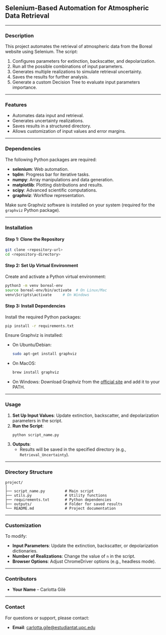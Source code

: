 ## **Selenium-Based Automation for Atmospheric Data Retrieval**

---

### **Description**
This project automates the retrieval of atmospheric data from the Boreal website using Selenium. The script:
1. Configures parameters for extinction, backscatter, and depolarization.
2. Run all the possible combinations of input parameters.
3. Generates multiple realizations to simulate retrieval uncertainty.
4. Saves the results for further analysis.
5. Generate a custom Decision Tree to evaluate input parameters importance.

---

### **Features**
- Automates data input and retrieval.
- Generates uncertainty realizations.
- Saves results in a structured directory.
- Allows customization of input values and error margins.

---

### **Dependencies**
The following Python packages are required:
- **selenium**: Web automation.
- **tqdm**: Progress bar for iterative tasks.
- **numpy**: Array manipulations and data generation.
- **matplotlib**: Plotting distributions and results.
- **scipy**: Advanced scientific computations.
- **graphviz**: Workflow representation.

Make sure Graphviz software is installed on your system (required for the `graphviz` Python package).

---

### **Installation**

#### **Step 1: Clone the Repository**
```bash
git clone <repository-url>
cd <repository-directory>
```

#### **Step 2: Set Up Virtual Environment**
Create and activate a Python virtual environment:
```bash
python3 -m venv boreal-env
source boreal-env/bin/activate  # On Linux/Mac
venv\Scripts\activate     # On Windows
```

#### **Step 3: Install Dependencies**
Install the required Python packages:
```bash
pip install -r requirements.txt
```

Ensure Graphviz is installed:
- On Ubuntu/Debian:
  ```bash
  sudo apt-get install graphviz
  ```
- On MacOS:
  ```bash
  brew install graphviz
  ```
- On Windows:
  Download Graphviz from the [official site](https://graphviz.gitlab.io/_pages/Download/Download_windows.html) and add it to your PATH.

---

### **Usage**
1. **Set Up Input Values**: Update extinction, backscatter, and depolarization parameters in the script.
2. **Run the Script**:
   ```bash
   python script_name.py
   ```
3. **Outputs**:
   - Results will be saved in the specified directory (e.g., `Retrieval_Uncertainty`).

---

### **Directory Structure**
```
project/
│
├── script_name.py         # Main script
├── utils.py               # Utility functions
├── requirements.txt       # Python dependencies
├── outputs/               # Folder for saved results
└── README.md              # Project documentation
```

---

### **Customization**
To modify:
- **Input Parameters**: Update the extinction, backscatter, or depolarization dictionaries.
- **Number of Realizations**: Change the value of `n` in the script.
- **Browser Options**: Adjust ChromeDriver options (e.g., headless mode).

---

### **Contributors**
- **Your Name** – Carlotta Gilè

---

### **Contact**
For questions or support, please contact:
- **Email**: carlotta.gile@estudiantat.upc.edu
